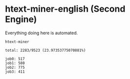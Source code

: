 # htext-miner-english (Second Engine)

Everything doing here is automated.

```
htext-miner

total: 2283/9523 (23.97353775070881%)

job0: 517
job1: 580
job2: 775
job3: 411
```